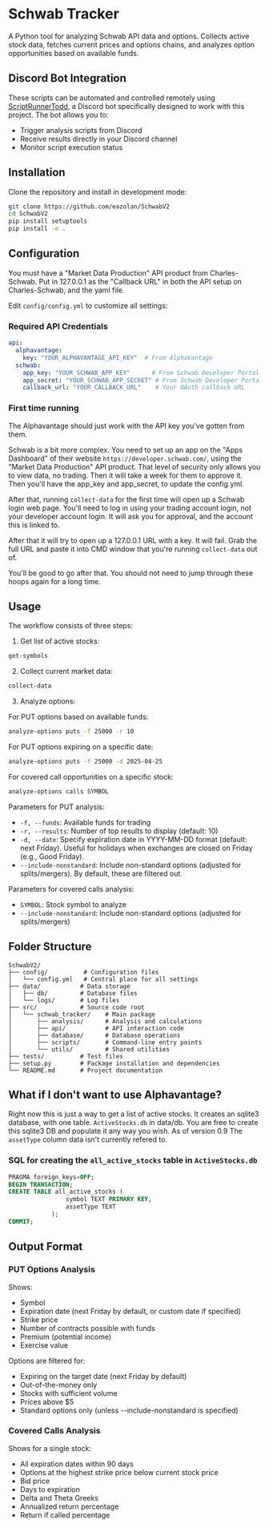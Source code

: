 # Schwab Tracker

A Python tool for analyzing Schwab API data and options. Collects active stock data, fetches current prices and options chains, and analyzes option opportunities based on available funds.

## Discord Bot Integration

These scripts can be automated and controlled remotely using [ScriptRunnerTodd](https://github.com/eazolan/ScriptRunnerTodd), a Discord bot specifically designed to work with this project. The bot allows you to:
- Trigger analysis scripts from Discord
- Receive results directly in your Discord channel
- Monitor script execution status

## Installation

Clone the repository and install in development mode:

```bash
git clone https://github.com/eazolan/SchwabV2
cd SchwabV2
pip install setuptools
pip install -e .
```

## Configuration

You must have a "Market Data Production" API product from Charles-Schwab. 
Put in 127.0.0.1 as the "Callback URL" in both the API setup on Charles-Schwab, and the yaml file.

Edit `config/config.yml` to customize all settings:

### Required API Credentials
```yaml
api:
  alphavantage:
    key: "YOUR_ALPHAVANTAGE_API_KEY"  # From AlphaVantage
  schwab:
    app_key: "YOUR_SCHWAB_APP_KEY"      # From Schwab Developer Portal
    app_secret: "YOUR_SCHWAB_APP_SECRET" # From Schwab Developer Portal
    callback_url: "YOUR_CALLBACK_URL"    # Your OAuth callback URL
```

### First time running

The Alphavantage should just work with the API key you've gotten from them.

Schwab is a bit more complex. You need to set up an app on the "Apps Dashboard" of their website `https://developer.schwab.com/`, using the "Market Data Production" API product. That level of security only allows you to view data, no trading. Then it will take a week for them to approve it. Then you'll have the app_key and app_secret, to update the config.yml.

After that, running `collect-data` for the first time will open up a Schwab login web page. You'll need to log in using your trading account login, not your developer account login. It will ask you for approval, and the account this is linked to. 

After that it will try to open up a 127.0.0.1 URL with a key. It will fail. Grab the full URL and paste it into CMD window that you're running `collect-data` out of. 

You'll be good to go after that. You should not need to jump through these hoops again for a long time.

## Usage

The workflow consists of three steps:

1. Get list of active stocks:
```bash
get-symbols
```

2. Collect current market data:
```bash
collect-data
```

3. Analyze options:

For PUT options based on available funds:
```bash
analyze-options puts -f 25000 -r 10
```

For PUT options expiring on a specific date:
```bash
analyze-options puts -f 25000 -d 2025-04-25
```

For covered call opportunities on a specific stock:
```bash
analyze-options calls SYMBOL
```

Parameters for PUT analysis:
- `-f, --funds`: Available funds for trading
- `-r, --results`: Number of top results to display (default: 10)
- `-d, --date`: Specify expiration date in YYYY-MM-DD format (default: next Friday). Useful for holidays when exchanges are closed on Friday (e.g., Good Friday).
- `--include-nonstandard`: Include non-standard options (adjusted for splits/mergers). By default, these are filtered out.

Parameters for covered calls analysis:
- `SYMBOL`: Stock symbol to analyze
- `--include-nonstandard`: Include non-standard options (adjusted for splits/mergers)

## Folder Structure

```
SchwabV2/
├── config/          # Configuration files
│   └── config.yml   # Central place for all settings
├── data/           # Data storage
│   ├── db/         # Database files
│   └── logs/       # Log files
├── src/            # Source code root
│   └── schwab_tracker/    # Main package
│       ├── analysis/      # Analysis and calculations
│       ├── api/           # API interaction code
│       ├── database/      # Database operations
│       ├── scripts/       # Command-line entry points
│       └── utils/         # Shared utilities
├── tests/          # Test files
├── setup.py        # Package installation and dependencies
└── README.md       # Project documentation
```

## What if I don't want to use Alphavantage?

Right now this is just a way to get a list of active stocks. It creates an sqlite3 database, with one table. `ActiveStocks.db` in data/db. You are free to create this sqlite3 DB and populate it any way you wish. As of version 0.9 The `assetType` column data isn't currently refered to.

### SQL for creating the `all_active_stocks` table in `ActiveStocks.db`

```sql
PRAGMA foreign_keys=OFF;
BEGIN TRANSACTION;
CREATE TABLE all_active_stocks (
                symbol TEXT PRIMARY KEY,
                assetType TEXT 
            );
COMMIT;
```

## Output Format

### PUT Options Analysis
Shows:
- Symbol
- Expiration date (next Friday by default, or custom date if specified)
- Strike price
- Number of contracts possible with funds
- Premium (potential income)
- Exercise value

Options are filtered for:
- Expiring on the target date (next Friday by default)
- Out-of-the-money only
- Stocks with sufficient volume
- Prices above $5
- Standard options only (unless --include-nonstandard is specified)

### Covered Calls Analysis
Shows for a single stock:
- All expiration dates within 90 days
- Options at the highest strike price below current stock price
- Bid price
- Days to expiration
- Delta and Theta Greeks
- Annualized return percentage
- Return if called percentage